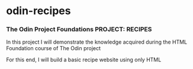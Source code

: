 # odin-recipes
<h3> The Odin Project Foundations PROJECT: RECIPES</h3>
<p>In this project I will demonstrate the knowledge acquired during the HTML Foundation course of The Odin project</p>
<p>For this end, I will build a basic recipe website using only HTML</p>